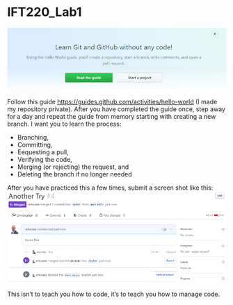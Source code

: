 # IFT220_Lab1

![Learn Git without Code](https://github.com/ericcase/IFT220_Lab1/blob/master/Lab1_Learn_Git_without_Code.png)
 
Follow this guide https://guides.github.com/activities/hello-world (I made my repository private).  After you have completed the guide once, step away for a day and repeat the guide from memory starting with creating a new branch.  I want you to learn the process:
* Branching, 
* Committing, 
* Eequesting a pull, 
* Verifying the code, 
* Merging (or rejecting) the request, and 
* Deleting the branch if no longer needed

After you have practiced this a few times, submit a screen shot like this:
![another try](https://github.com/ericcase/IFT220_Lab1/blob/master/Lab1_Another_Try.png) 

This isn’t to teach you how to code, it’s to teach you how to manage code.


